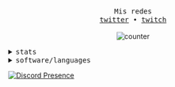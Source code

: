 <p align="center">
  <br>
  <samp>Mis redes</samp>
  <br>
  <samp>
    <a href="https://twitter.com/@ABsatomi159">twitter</a> •
    <a href="https://twitch.tv/absatomigameyt">twitch</a> 
  </samp>
  <br>
  <br>
  <img alt="counter" src="https://komarev.com/ghpvc/?username=ABsatomiGamerYT&color=blue&label=views">
  <br>
</p>

<details>
  <summary>
    <samp>stats</samp>
  </summary>
  <br>
  <img src="https://github-readme-stats.vercel.app/api?username=ABsatomiGamerYT&theme=dark">
</details>
<details>
  <summary>
    <samp>software/languages</samp>
  </summary>
  <br>
  <img width=22 height="auto" src="https://raw.githubusercontent.com/ABsatomiGamerYT/ABsatomiGamerYT/master/assets/javascript.png" />
</details>

[![Discord Presence](https://lanyard.cnrad.dev/api/302974869988179969)](https://discord.com/users/302974869988179969)
